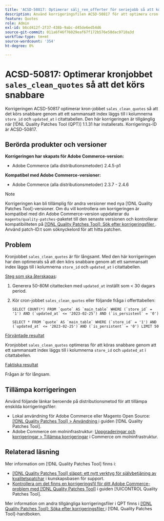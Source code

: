 ```yaml
---
title: 'ACSD-50817: Optimerar sälj_ren_offerter för seriejobb så att körningen går snabbare'
description: Använd korrigeringsfilen ACSD-50817 för att optimera cron-jobbet "sales_clean_quotes" så att det körs snabbare genom att lägga till ett sammansatt index i kolumnerna "store_id" och "updated_at" i citattabellen.
feature: Quotes
role: Admin
exl-id: b6cd412f-2f37-438b-9abc-d45de6ed54d6
source-git-commit: 011a6f46f76029eaf67f172b576e58dac9710a3d
workflow-type: tm+mt
source-wordcount: '354'
ht-degree: 0%

---
```


# ACSD-50817: Optimerar kronjobbet `sales_clean_quotes` så att det körs snabbare

Korrigeringen ACSD-50817 optimerar kron-jobbet `sales_clean_quotes` så att det körs snabbare genom att ett sammansatt index läggs till i kolumnerna `store_id` och `updated_at` i citattabellen. Den här korrigeringen är tillgänglig när [!DNL Quality Patches Tool (QPT)] 1.1.31 har installerats. Korrigerings-ID är ACSD-50817.

## Berörda produkter och versioner

**Korrigeringen har skapats för Adobe Commerce-version:**

* Adobe Commerce (alla distributionsmetoder) 2.4.5-p1

**Kompatibel med Adobe Commerce-versioner:**

* Adobe Commerce (alla distributionsmetoder) 2.3.7 - 2.4.6

>[!NOTE]
>
>Korrigeringen kan bli tillämplig för andra versioner med nya [!DNL Quality Patches Tool]-versioner. Om du vill kontrollera om korrigeringen är kompatibel med din Adobe Commerce-version uppdaterar du `magento/quality-patches`-paketet till den senaste versionen och kontrollerar kompatibiliteten på [[!DNL Quality Patches Tool]: Sök efter korrigeringsfiler ](https://experienceleague.adobe.com/tools/commerce-quality-patches/index.html?lang=sv-SE). Använd patch-ID:t som söknyckelord för att hitta patchen.

## Problem

Kronjobbet `sales_clean_quotes` är för långsamt. Med den här korrigeringen har den optimerats så att den körs snabbare genom att ett sammansatt index läggs till i kolumnerna `store_id` och `updated_at` i citattabellen.

<u>Steg som ska återskapas</u>:

1. Generera 50-80M citattecken med `updated_at` inställt som &lt; 30 dagars period.
1. Kör cron-jobbet `sales_clean_quotes` eller följande fråga i offerttabellen:

   ```cron
   SELECT COUNT(*) FROM `quote` AS `main_table` WHERE (`store_id` = '1') AND (`updated_at` <= '2023-02-25') AND (`is_persistent` = '0')
   
   SELECT * FROM `quote` AS `main_table` WHERE (`store_id` = '1') AND (`updated_at` <= '2023-02-25') AND (`is_persistent` = '0') LIMIT 50
   ```

<u>Förväntade resultat</u>

Kronjobbet `sales_clean_quotes` optimeras för att köras snabbare genom att ett sammansatt index läggs till i kolumnerna `store_id` och `updated_at` i citattabellen.

<u>Faktiska resultat</u>

Frågan är för långsam.

## Tillämpa korrigeringen

Använd följande länkar beroende på distributionsmetod för att tillämpa enskilda korrigeringsfiler:

* Lokal användning för Adobe Commerce eller Magento Open Source: [[!DNL Quality Patches Tool] > Användning ](/help/tools/quality-patches-tool/usage.md) i guiden [!DNL Quality Patches Tool].
* Adobe Commerce om molninfrastruktur: [Uppgraderingar och korrigeringar > Tillämpa korrigeringar](https://experienceleague.adobe.com/docs/commerce-cloud-service/user-guide/develop/upgrade/apply-patches.html?lang=sv-SE) i Commerce om molninfrastruktur.

## Relaterad läsning

Mer information om [!DNL Quality Patches Tool] finns i:

* [[!DNL Quality Patches Tool] släppt: ett nytt verktyg för självbetjäning av kvalitetspatchar](https://experienceleague.adobe.com/sv/docs/commerce-operations/tools/quality-patches-tool/quality-patches-tool-to-self-serve-quality-patches) i kunskapsbasen för support.
* [Kontrollera om det finns en korrigeringsfil för ditt Adobe Commerce-problem med  [!DNL Quality Patches Tool]](/help/tools/quality-patches-tool/patches-available-in-qpt/check-patch-for-magento-issue-with-magento-quality-patches.md) i guiden [!UICONTROL Quality Patches Tool].


Mer information om andra tillgängliga korrigeringsfiler i QPT finns i [[!DNL Quality Patches Tool]: Söka efter korrigeringsfiler ](https://experienceleague.adobe.com/tools/commerce-quality-patches/index.html?lang=sv-SE) i [!DNL Quality Patches Tool]-handboken.
